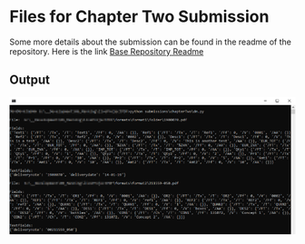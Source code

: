 # Files for Chapter Two Submission

Some more details about the submission can be found in the readme of the repository.
Here is the link [Base Repository Readme](../../readme.md)

## Output
![Screenshot of CommandLine after execution](../../readme/screenshot_0001.png)